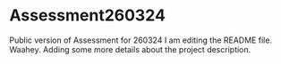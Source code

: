# Assessment260324
Public version of Assessment for 260324
I am editing the README file. Waahey. Adding some more details about the project description.
